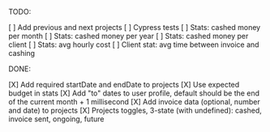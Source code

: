 TODO:

[ ] Add previous and next projects
[ ] Cypress tests
[ ] Stats: cashed money per month
[ ] Stats: cashed money per year
[ ] Stats: cashed money per client
[ ] Stats: avg hourly cost
[ ] Client stat: avg time between invoice and cashing

DONE:

[X] Add required startDate and endDate to projects
[X] Use expected budget in stats
[X] Add "to" dates to user profile, default should be the end of the current month + 1 millisecond
[X] Add invoice data (optional, number and date) to projects
[X] Projects toggles, 3-state (with undefined): cashed, invoice sent, ongoing, future
